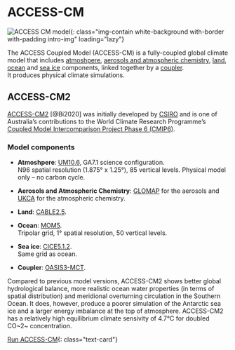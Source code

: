 # ACCESS-CM

![ACCESS CM model](/assets/model-config-logos/configurations-without-titles/access-cm.png){: class="img-contain white-background with-border with-padding intro-img" loading="lazy"}

The ACCESS Coupled Model (ACCESS-CM) is a fully-coupled global climate model that includes [atmoshpere](/models/model_components/atmosphere), [aerosols and atmospheric chemistry](/models/model_components/aerosols_atmospheric_chemistry), [land](/models/model_components/land), [ocean](/models/model_components/ocean) and [sea ice](/models/model_components/sea-ice) components, linked together by a [coupler](/models/model_components/coupler).<br>
It produces physical climate simulations.

## ACCESS-CM2

[ACCESS-CM2](https://www.publish.csiro.au/es/ES19040) [@Bi2020] was initially developed by [CSIRO](https://www.csiro.au/) and is one of Australia’s contributions to the World Climate Research Programme’s [Coupled Model Intercomparison Project Phase 6 (CMIP6)](https://wcrp-cmip.org/cmip-phase-6-cmip6/).

### Model components
- **Atmoshpere**: [UM10.6](/models/model_components/atmosphere#unified-model-um), GA7.1 science configuration.<br>
  N96 spatial resolution (1.875° x 1.25°), 85 vertical levels. Physical model only – no carbon cycle.
  
- **Aerosols and Atmospheric Chemistry**: [GLOMAP](/models/model_components/aerosols_atmospheric_chemistry#glomap) for the aerosols and [UKCA](/models/model_components/aerosols_atmospheric_chemistry#ukca) for the atmospheric chemistry.

- **Land**: [CABLE2.5](/models/model_components/land#cable).

- **Ocean**: [MOM5](/models/model_components/ocean#mom5).<br>
  Tripolar grid, 1° spatial resolution, 50 vertical levels.

- **Sea ice**: [CICE5.1.2](/models/model_components/sea-ice#cice5).<br>
  Same grid as ocean.

- **Coupler**: [OASIS3-MCT](/models/model_components/coupler#oasis3-mct).

Compared to previous model versions, ACCESS-CM2 shows better global hydrological balance, more realistic ocean water properties (in terms of spatial distribution) and meridional overturning circulation in the Southern Ocean. It does, however, produce a poorer simulation of the Antarctic sea ice and a larger energy imbalance at the top of atmosphere. ACCESS-CM2 has a relatively high equilibrium climate sensivity of 4.7°C for doubled CO~2~ concentration.

[Run ACCESS-CM](/models/run-a-model/run-access-cm){: class="text-card"}